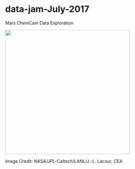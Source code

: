 # data-jam-July-2017
Mars ChemCam Data Exploration

<img src="https://mars.nasa.gov/msl/images/ChemCam2.jpg" height=400px></img>

Image Credit: NASA/JPL-Caltech/LANL/J.-L. Lacour, CEA 
